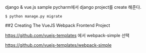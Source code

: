 

django & vue.js sample
pycharm에서 django project를 create 해준다.

```shell script
$ python manage.py migrate
```


##2 Creating The VueJS Webpack Frontend Project

https://github.com/vuejs-templates 에서 webpack-simple 선택

https://github.com/vuejs-templates/webpack-simple